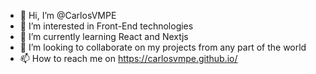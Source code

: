 - 👋 Hi, I’m @CarlosVMPE
- 👀 I’m interested in Front-End technologies
- 🌱 I’m currently learning React and Nextjs
- 💞️ I’m looking to collaborate on my projects from any part of the world
- 📫 How to reach me on https://carlosvmpe.github.io/

<!---
CarlosVMPE/CarlosVMPE is a ✨ special ✨ repository because its `README.md` (this file) appears on your GitHub profile.
You can click the Preview link to take a look at your changes.
--->
